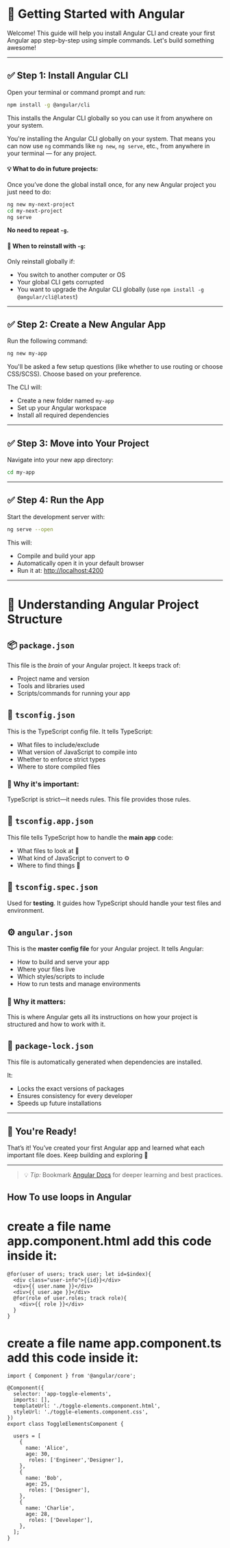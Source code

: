 # 🚀 Getting Started with Angular

Welcome! This guide will help you install Angular CLI and create your first Angular app step-by-step using simple commands. Let's build something awesome!

---

## ✅ Step 1: Install Angular CLI

Open your terminal or command prompt and run:

```bash
npm install -g @angular/cli
```

This installs the Angular CLI globally so you can use it from anywhere on your system.

You're installing the Angular CLI globally on your system. That means you can now use `ng` commands like `ng new`, `ng serve`, etc., from anywhere in your terminal — for any project.

#### 💡 What to do in future projects:
Once you’ve done the global install once, for any new Angular project you just need to do:

```bash
ng new my-next-project
cd my-next-project
ng serve
```
**No need to repeat `-g`.**

#### 🔁 When to reinstall with `-g`:
Only reinstall globally if:
- You switch to another computer or OS
- Your global CLI gets corrupted
- You want to upgrade the Angular CLI globally (use `npm install -g @angular/cli@latest`)

---

## ✅ Step 2: Create a New Angular App

Run the following command:

```bash
ng new my-app
```

You'll be asked a few setup questions (like whether to use routing or choose CSS/SCSS). Choose based on your preference.

The CLI will:
- Create a new folder named `my-app`
- Set up your Angular workspace
- Install all required dependencies

---

## ✅ Step 3: Move into Your Project

Navigate into your new app directory:

```bash
cd my-app
```

---

## ✅ Step 4: Run the App

Start the development server with:

```bash
ng serve --open
```

This will:
- Compile and build your app
- Automatically open it in your default browser
- Run it at: [http://localhost:4200](http://localhost:4200)

---

# 📁 Understanding Angular Project Structure

## 📦 `package.json`

This file is the *brain* of your Angular project. It keeps track of:
- Project name and version
- Tools and libraries used
- Scripts/commands for running your app

## 📄 `tsconfig.json`

This is the TypeScript config file. It tells TypeScript:
- What files to include/exclude
- What version of JavaScript to compile into
- Whether to enforce strict types
- Where to store compiled files

### 🧠 Why it's important:
TypeScript is strict—it needs rules. This file provides those rules.

## 📄 `tsconfig.app.json`

This file tells TypeScript how to handle the **main app** code:
- What files to look at 👀
- What kind of JavaScript to convert to ⚙️
- Where to find things 🧭

## 🧪 `tsconfig.spec.json`

Used for **testing**. It guides how TypeScript should handle your test files and environment.

## ⚙️ `angular.json`

This is the **master config file** for your Angular project. It tells Angular:
- How to build and serve your app
- Where your files live
- Which styles/scripts to include
- How to run tests and manage environments

### 🧠 Why it matters:
This is where Angular gets all its instructions on how your project is structured and how to work with it.

## 📄 `package-lock.json`

This file is automatically generated when dependencies are installed.

It:
- Locks the exact versions of packages
- Ensures consistency for every developer
- Speeds up future installations

---

## 🎉 You're Ready!

That’s it! You’ve created your first Angular app and learned what each important file does. Keep building and exploring 🚀

---
> 💡 *Tip:* Bookmark [Angular Docs](https://angular.io/docs) for deeper learning and best practices.

## How To use loops in Angular
# create a file name app.component.html add this code inside it:
```
@for(user of users; track user; let id=$index){
  <div class="user-info">{{id}}</div>
  <div>{{ user.name }}</div>
  <div>{{ user.age }}</div>
  @for(role of user.roles; track role){
    <div>{{ role }}</div>
  }
}
```
# create a file name app.component.ts add this code inside it:
```
import { Component } from '@angular/core';

@Component({
  selector: 'app-toggle-elements',
  imports: [],
  templateUrl: './toggle-elements.component.html',
  styleUrl: './toggle-elements.component.css',
})
export class ToggleElementsComponent {
  
  users = [
    {
      name: 'Alice',
      age: 30,
       roles: ['Engineer','Designer'],
    },
    {
      name: 'Bob',
      age: 25,
       roles: ['Designer'],
    },
    {
      name: 'Charlie',
      age: 28,
       roles: ['Developer'],
    },
  ];
}

```
